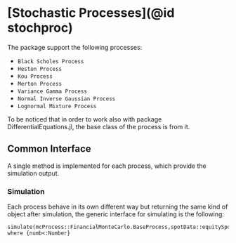 # [Stochastic Processes](@id stochproc)

The package support the following processes:

* `Black Scholes Process`
* `Heston Process`
* `Kou Process`
* `Merton Process`
* `Variance Gamma Process`
* `Normal Inverse Gaussian Process`
* `Lognormal Mixture Process`

To be noticed that in order to work also with package DifferentialEquations.jl, the base class of the process is from it.

## Common Interface

A single method is implemented for each process, which provide the simulation output.

### Simulation

Each process behave in its own different way but returning the same kind of object after simulation,
the generic interface for simulating is the following:
```@docs
simulate(mcProcess::FinancialMonteCarlo.BaseProcess,spotData::equitySpotData,mcBaseData::MonteCarloConfiguration,T::numb,monteCarloMode::MonteCarloMode=standard,parallelMode::FinancialMonteCarlo.BaseMode=SerialMode()) where {numb<:Number}
```

